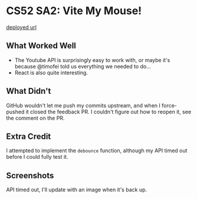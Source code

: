 # CS52 SA2: Vite My Mouse!

[deployed url](https://video-search-pkvn.onrender.com/)

## What Worked Well

- The Youtube API is surprisingly easy to work with, or maybe it's because @timofei told us everything we needed to do...
- React is also quite interesting.

## What Didn't

GitHub wouldn't let me push my commits upstream, and when I force-pushed it closed the feedback PR. I couldn't figure out how to reopen it, see the comment on the PR.

## Extra Credit

I attempted to implement the `debounce` function, although my API timed out before I could fully test it.

## Screenshots

API timed out, I'll update with an image when it's back up.
